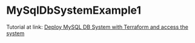 # MySqlDbSystemExample1

Tutorial at link: <a href=https://isaac-exe.gitbook.io/various-tutorials/tutorials/7.-mysql-oci-and-terraform/7.2-deploy-mysql-oci-with-terraform-and-access-the-system>  Deploy MySQL DB System with Terraform and access the system </a>
